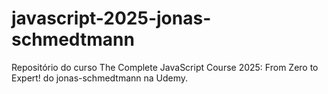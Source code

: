 # javascript-2025-jonas-schmedtmann

Repositório do curso The Complete JavaScript Course 2025: From Zero to Expert! do jonas-schmedtmann na Udemy.
